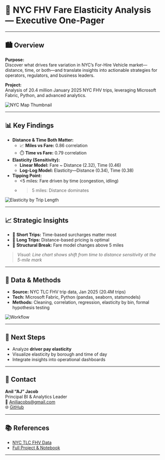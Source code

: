 # 🚕 NYC FHV Fare Elasticity Analysis — Executive One-Pager

---

## 🏙️ Overview

**Purpose:**  
Discover what drives fare variation in NYC’s For-Hire Vehicle market—distance, time, or both—and translate insights into actionable strategies for operators, regulators, and business leaders.

**Project:**  
Analysis of 20.4 million January 2025 NYC FHV trips, leveraging Microsoft Fabric, Python, and advanced analytics.

![NYC Map Thumbnail](images/nyc_map_thumb.png)

---

## 📊 Key Findings

- **Distance & Time Both Matter:**  
  - 📈 **Miles vs Fare:** 0.86 correlation  
  - ⏱️ **Time vs Fare:** 0.79 correlation  
- **Elasticity (Sensitivity):**
  - **Linear Model:** Fare ~ Distance (2.32), Time (0.46)
  - **Log-Log Model:** Elasticity—Distance (0.34), Time (0.38)
- **Tipping Point:**  
  - <5 miles: Fare driven by time (congestion, idling)  
  - >5 miles: Distance dominates

![Elasticity by Trip Length](images/elasticity_by_bin.png)

---

## 📈 Strategic Insights

- 🔹 **Short Trips:** Time-based surcharges matter most
- 🔹 **Long Trips:** Distance-based pricing is optimal
- 🔹 **Structural Break:** Fare model changes above 5 miles

> _Visual: Line chart shows shift from time to distance sensitivity at the 5-mile mark_

---

## 🧭 Data & Methods

- **Source:** NYC TLC FHV trip data, Jan 2025 (20.4M trips)
- **Tech:** Microsoft Fabric, Python (pandas, seaborn, statsmodels)
- **Methods:** Cleaning, correlation, regression, elasticity by bin, formal hypothesis testing

![Workflow](images/analysis_workflow.png)

---

## 🚀 Next Steps

- Analyze **driver pay elasticity**
- Visualize elasticity by borough and time of day
- Integrate insights into operational dashboards

---

## 💼 Contact

**Anil “AJ” Jacob**  
Principal BI & Analytics Leader  
📧 [Aniljacobs@gmail.com](mailto:Aniljacobs@gmail.com)  
🌐 [GitHub](https://github.com/AwesomeAnil/nyc-fhv-trip-miles-vs-trip-distance)

---

## 📚 References

- [NYC TLC FHV Data](https://www.nyc.gov/site/tlc/about/tlc-trip-record-data.page)
- [Full Project & Notebook](https://github.com/AwesomeAnil/nyc-fhv-trip-miles-vs-trip-distance)

---
